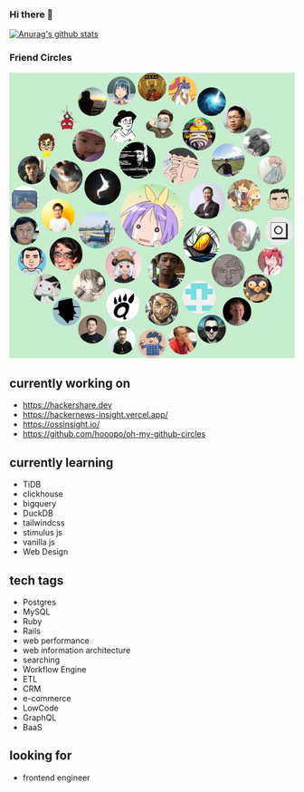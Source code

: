 ### Hi there 👋

[![Anurag's github stats](https://github-readme-stats.vercel.app/api?username=hooopo&count_private=true&show_icons=true&theme=radical)](https://github.com/anuraghazra/github-readme-stats)

### Friend Circles

[![](https://github.com/gh-viz/oh-my-github-circles-hooopo/raw/main/circle.png)](https://github.com/hooopo/oh-my-github-circles)

<!--
**hooopo/hooopo** is a ✨ _special_ ✨ repository because its `README.md` (this file) appears on your GitHub profile.

Here are some ideas to get you started:

- 🔭 I’m currently working on ...
- 🌱 I’m currently learning ...
- 👯 I’m looking to collaborate on ...
- 🤔 I’m looking for help with ...
- 💬 Ask me about ...
- 📫 How to reach me: ...
- 😄 Pronouns: ...
- ⚡ Fun fact: ...
-->

## currently working on

* https://hackershare.dev
* https://hackernews-insight.vercel.app/
* https://ossinsight.io/
* https://github.com/hooopo/oh-my-github-circles

## currently learning

* TiDB
* clickhouse
* bigquery
* DuckDB
* tailwindcss
* stimulus js
* vanilla js
* Web Design

## tech tags

* Postgres
* MySQL
* Ruby
* Rails
* web performance
* web information architecture
* searching
* Workflow Engine
* ETL
* CRM
* e-commerce
* LowCode
* GraphQL
* BaaS

## looking for

* frontend engineer
